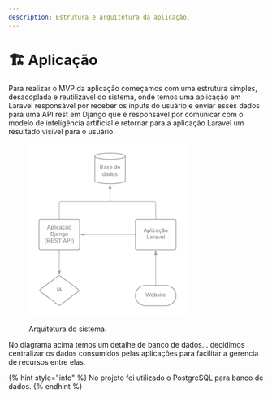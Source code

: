 ```yaml
---
description: Estrutura e arquitetura da aplicação.
---
```


# 🏗 Aplicação

Para realizar o MVP da aplicação começamos com uma estrutura simples, desacoplada e reutilizável do sistema, onde temos uma aplicação em Laravel responsável por receber os inputs do usuário e enviar esses dados para uma API rest em Django que é responsável por comunicar com o modelo de inteligência artificial e retornar para a aplicação Laravel um resultado visível para o usuário.

<figure><img src=".gitbook/assets/arch ia.png" alt="" width="310"><figcaption><p>Arquitetura do sistema.</p></figcaption></figure>

No diagrama acima temos um detalhe de banco de dados... decidimos centralizar os dados consumidos pelas aplicações para facilitar a gerencia de recursos entre elas.

{% hint style="info" %}
No projeto foi utilizado o PostgreSQL para banco de dados.
{% endhint %}
